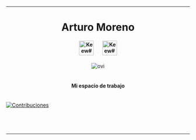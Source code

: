 <hr/>

<div align="center">
  <h1>Arturo Moreno</h1>
</div>

<div align="center">
<h4>
  <img src="https://upload.wikimedia.org/wikipedia/commons/7/79/Spring_Boot.svg";<img src="https://thinkotb.b-cdn.net/wp-content/uploads/2023/01/c-4.svg" width="40" title="Keew#0111">&nbsp;&nbsp;&nbsp;&nbsp;&nbsp;&nbsp;&nbsp;<img src="https://images.icon-icons.com/2699/PNG/512/python_logo_icon_168886.png" width="40" title="Keew#0111">
</h4>
</div>

<div align="center">
  <img src="https://github-readme-stats.vercel.app/api/top-langs?username=ArturoMoreno56&show_icons=true&locale=es&layout=compact&theme=radical" alt="ovi" />
</div>

<br/>

<div align="center">
  <h4>Mi espacio de trabajo</h4>
</div>


<br/>

<a href="#gh-dark-mode-only">
    <img src="https://github-readme-activity-graph.vercel.app/graph?username=ArturoMoreno56&theme=github-dark&point=00000000&radius=12" alt="Contribuciones">
</a>

<div align="center">
  <h1></h1>
</div>
&nbsp;
<hr/>
